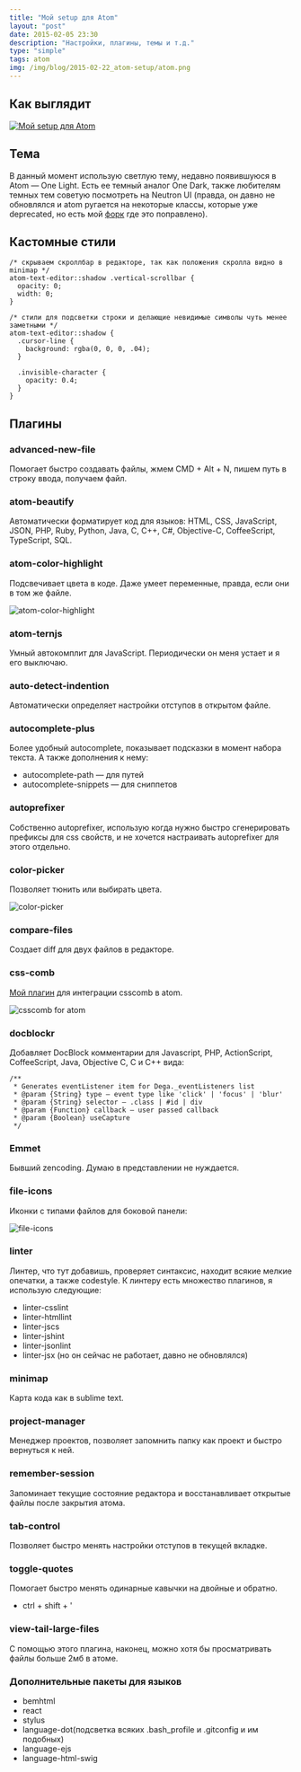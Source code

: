 ```yaml
---
title: "Мой setup для Atom"
layout: "post"
date: 2015-02-05 23:30
description: "Настройки, плагины, темы и т.д."
type: "simple"
tags: atom
img: /img/blog/2015-02-22_atom-setup/atom.png
---
```


## Как выглядит
<section class="img">
    <a class="lightbox-target"
       href="/img/blog/2015-02-22_atom-setup/screenshot.png"
       data-size="1440x873"
       data-desc="Мой setup для Atom">
        <img src="/img/blog/2015-02-22_atom-setup/screenshot.png" alt="Мой setup для Atom">
    </a>
</section>

## Тема

В данный момент использую светлую тему, недавно появившуюся в Atom — One Light. Есть ее темный аналог One Dark, также любителям темных тем советую посмотреть на Neutron UI (правда, он давно не обновлялся и atom ругается на некоторые классы, которые уже deprecated, но есть мой [форк](https://github.com/d4rkr00t/neutron-ui) где это поправлено).

## Кастомные стили
```less
/* скрываем скроллбар в редакторе, так как положения скролла видно в minimap */
atom-text-editor::shadow .vertical-scrollbar {
  opacity: 0;
  width: 0;
}

/* стили для подсветки строки и делающие невидимые символы чуть менее заметными */
atom-text-editor::shadow {
  .cursor-line {
    background: rgba(0, 0, 0, .04);
  }

  .invisible-character {
    opacity: 0.4;
  }
}
```
## Плагины

### advanced-new-file
Помогает быстро создавать файлы, жмем CMD + Alt + N, пишем путь в строку ввода, получаем файл.

### atom-beautify
Автоматически форматирует код для языков: HTML, CSS, JavaScript, JSON, PHP, Ruby, Python, Java, C, C++, C#, Objective-C, CoffeeScript, TypeScript, SQL.

### atom-color-highlight
Подсвечивает цвета в коде. Даже умеет переменные, правда, если они в том же файле.
<section class="img">
    <img src="/img/blog/2015-02-22_atom-setup/atom-color-highlight.png" alt="atom-color-highlight">
</section>

### atom-ternjs
Умный автокомплит для JavaScript. Периодически он меня устает и я его выключаю.

### auto-detect-indention
Автоматически определяет настройки отступов в открытом файле.

### autocomplete-plus
Более удобный autocomplete, показывает подсказки в момент набора текста. А также дополнения к нему:
* autocomplete-path — для путей
* autocomplete-snippets — для сниппетов

### autoprefixer
Собственно autoprefixer, использую когда нужно быстро сгенерировать префиксы для css свойств, и не хочется настраивать autoprefixer для этого отдельно.

### color-picker
Позволяет тюнить или выбирать цвета.
<section class="img">
    <img src="/img/blog/2015-02-22_atom-setup/color-picker.png" alt="color-picker">
</section>

### compare-files
Создает diff для двух файлов в редакторе.

### css-comb
[Мой плагин](/posts/css-comb-atom.html) для интеграции csscomb в atom.
<section class="img">
    <img src="https://cloud.githubusercontent.com/assets/200119/5740596/e244b8f6-9c15-11e4-8263-a31909ddd47e.gif" alt="csscomb for atom">
</section>

### docblockr
Добавляет DocBlock комментарии для Javascript, PHP, ActionScript, CoffeeScript, Java, Objective C, C и C++ вида:
```
/**
 * Generates eventListener item for Dega._eventListeners list
 * @param {String} type — event type like 'click' | 'focus' | 'blur'
 * @param {String} selector — .class | #id | div
 * @param {Function} callback — user passed callback
 * @param {Boolean} useCapture
 */
```

### Emmet
Бывший zencoding. Думаю в представлении не нуждается.

### file-icons
Иконки с типами файлов для боковой панели:
<section class="img">
    <img src="/img/blog/2015-02-22_atom-setup/file-icons.png" alt="file-icons">
</section>

### linter
Линтер, что тут добавишь, проверяет синтаксис, находит всякие мелкие опечатки, а также codestyle. К линтеру есть множество плагинов, я использую следующие:
* linter-csslint
* linter-htmllint
* linter-jscs
* linter-jshint
* linter-jsonlint
* linter-jsx (но он сейчас не работает, давно не обновлялся)

### minimap
Карта кода как в sublime text.

### project-manager
Менеджер проектов, позволяет запомнить папку как проект и быстро вернуться к ней.

### remember-session
Запоминает текущие состояние редактора и восстанавливает открытые файлы после закрытия атома.

### tab-control
Позволяет быстро менять настройки отступов в текущей вкладке.

### toggle-quotes
Помогает быстро менять одинарные кавычки на двойные и обратно.
* ctrl + shift + '

### view-tail-large-files
С помощью этого плагина, наконец, можно хотя бы просматривать файлы больше 2мб в атоме.

### Дополнительные пакеты для языков
* bemhtml
* react
* stylus
* language-dot(подсветка всяких .bash_profile и .gitconfig и им подобных)
* language-ejs
* language-html-swig
